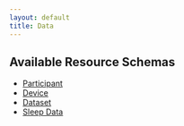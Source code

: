 ```yaml
---
layout: default
title: Data
---
```


<h2>Available Resource Schemas</h2>

<ul>
  <li><a href="participant/">Participant</a></li>
  <li><a href="device/">Device</a></li>
  <li><a href="dataset/">Dataset</a></li>
  <li><a href="sleep_data/">Sleep Data</a></li>
</ul>
